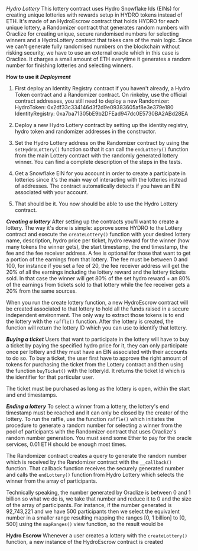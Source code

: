 *Hydro Lottery*
This lottery contract uses Hydro Snowflake Ids (EINs) for creating unique lotteries with rewards setup in HYDRO tokens instead of ETH. It's made of an HydroEscrow contract that holds HYDRO for each unique lottery, a Randomizer contract that generates random numbers with Oraclize for creating unique, secure randomised numbers for selecting winners and a HydroLottery contract that takes care of the main logic. Since we can't generate fully randomised numbers on the blockchain without risking security, we have to use an external oracle which in this case is Oraclize. It charges a small amount of ETH everytime it generates a random number for finishing lotteries and selecting winners.

**How to use it**
***Deployment***
1. First deploy an Identity Registry contract if you haven't already, a Hydro Token contract and a Randomizer contract. On rinkeby, use the official contract addresses, you still need to deploy a new Randomizer:
    HydroToken: 0x2df33c334146d3f2d9e09383605af8e3e379e180
    IdentityRegistry: 0xa7ba71305bE9b2DFEad947dc0E5730BA2ABd28EA

2. Deploy a new Hydro Lottery contract by setting up the identity registry, hydro token and randomizer addresses in the constructor.

3. Set the Hydro Lottery address on the Randomizer contract by using the `setHydroLottery()` function so that it can call the `endLottery()` function from the main Lottery contract with the randomly generated lottery winner. You can find a complete description of the steps in the tests.

4. Get a Snowflake EIN for you account in order to create a participate in lotteries since it's the main way of interacting with the lotteries instead of addresses. The contract automatically detects if you have an EIN associated with your account.

5. That should be it. You now should be able to use the Hydro Lottery contract.

***Creating a lottery***
After setting up the contracts you'll want to create a lottery. The way it's done is simple: approve some HYDRO to the Lottery contract and execute the `createLottery()` function with your desired lottery name, description, hydro price per ticket, hydro reward for the winner (how many tokens the winner gets), the start timestamp, the end timestamp, the fee and the fee receiver address. A fee is optional for those that want to get a portion of the earnings from that lottery. The fee must be between 0 and 100, for instance if you set a fee of 20, the fee receiver address will get the 20% of all the earnings including the lottery reward and the lottery tickets sold. In that case the winner will get 80% of the set hydro reward + an 80% of the earnings from tickets sold to that lottery while the fee receiver gets a 20% from the same sources.

When you run the create lottery function, a new HydroEscrow contract will be created associated to that lottery to hold all the funds raised in a secure independent environment. The only way to extract those tokens is to end the lottery with the `raffle()` function. After the lottery is created, the function will return the lottery ID which you can use to identify that lottery.

***Buying a ticket***
Users that want to participate in the lottery will have to buy a ticket by paying the specified hydro price for it, they can only participate once per lottery and they must have an EIN associated with their accounts to do so. To buy a ticket, the user first have to approve the right amount of tokens for purchasing the ticket from the Lottery contract and then using the function `buyTicket()` with the lotteryId. It returns the ticket Id which is the identifier for that particular user.

The ticket must be purchased as long as the lottery is open, within the start and end timestamps.

***Ending a lottery***
To select a winner from a lottery, the lottery's end timestamp must be reached and it can only be closed by the creator of the lottery. To run the raffle, use the function `raffle()` which initiates the procedure to generate a random number for selecting a winner from the pool of participants with the Randomizer contract that uses Oraclize's random number generation. You must send some Ether to pay for the oracle services, 0.01 ETH should be enough most times.

The Randomizer contract creates a query to generate the random number which is received by the Randomizer contract with the `__callback()` function. That callback function receives the securely generated number and calls the `endLottery()` function from Hydro Lottery which selects the winner from the array of participants.

Technically speaking, the number generated by Oraclize is between 0 and 1 billion so what we do is, we take that number and reduce it to 0 and the size of the array of participants. For instance, if the number generated is 92,743,221 and we have 500 participants then we select the equivalent number in a smaller range resulting mapping the ranges [0, 1 billion] to [0, 500] using the `mapRanges()` view function, so the result would be

**Hydro Escrow**
Whenever a user creates a lottery with the `createLottery()` function, a new instance of the HydroEscrow contract is created
